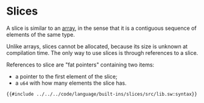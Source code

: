 # Slices

A slice is similar to an [array](arrays.md), in the sense that it is a contiguous sequence of elements of the same type.

Unlike arrays, slices cannot be allocated, because its size is unknown at compilation time. The only way to use slices is through references to a slice.

References to slice are "fat pointers" containing two items:

- a pointer to the first element of the slice;
- a `u64` with how many elements the slice has.

```sway
{{#include ../../../code/language/built-ins/slices/src/lib.sw:syntax}}
```
